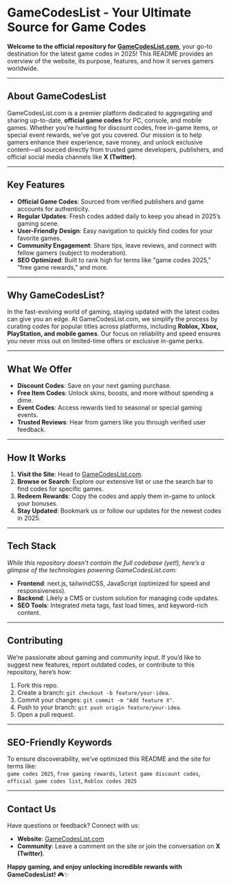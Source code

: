 # GameCodesList - Your Ultimate Source for Game Codes  

**Welcome to the official repository for [GameCodesList.com](https://gamecodeslist.com)**, your go-to destination for the latest game codes in 2025! This README provides an overview of the website, its purpose, features, and how it serves gamers worldwide.

---

## About GameCodesList  
GameCodesList.com is a premier platform dedicated to aggregating and sharing up-to-date, **official game codes** for PC, console, and mobile games. Whether you're hunting for discount codes, free in-game items, or special event rewards, we’ve got you covered. Our mission is to help gamers enhance their experience, save money, and unlock exclusive content—all sourced directly from trusted game developers, publishers, and official social media channels like **X (Twitter)**.

---

## Key Features  
- **Official Game Codes**: Sourced from verified publishers and game accounts for authenticity.  
- **Regular Updates**: Fresh codes added daily to keep you ahead in 2025’s gaming scene.  
- **User-Friendly Design**: Easy navigation to quickly find codes for your favorite games.  
- **Community Engagement**: Share tips, leave reviews, and connect with fellow gamers (subject to moderation).  
- **SEO Optimized**: Built to rank high for terms like "game codes 2025," "free game rewards," and more.  

---

## Why GameCodesList?  
In the fast-evolving world of gaming, staying updated with the latest codes can give you an edge. At GameCodesList.com, we simplify the process by curating codes for popular titles across platforms, including **Roblox, Xbox, PlayStation, and mobile games**. Our focus on reliability and speed ensures you never miss out on limited-time offers or exclusive in-game perks.  

---

## What We Offer  
- **Discount Codes**: Save on your next gaming purchase.  
- **Free Item Codes**: Unlock skins, boosts, and more without spending a dime.  
- **Event Codes**: Access rewards tied to seasonal or special gaming events.  
- **Trusted Reviews**: Hear from gamers like you through verified user feedback.  

---

## How It Works  
1. **Visit the Site**: Head to [GameCodesList.com](https://gamecodeslist.com).  
2. **Browse or Search**: Explore our extensive list or use the search bar to find codes for specific games.  
3. **Redeem Rewards**: Copy the codes and apply them in-game to unlock your bonuses.  
4. **Stay Updated**: Bookmark us or follow our updates for the newest codes in 2025.  

---

## Tech Stack  
*While this repository doesn’t contain the full codebase (yet!), here’s a glimpse of the technologies powering GameCodesList.com:*  
- **Frontend**: next.js, tailwindCSS, JavaScript (optimized for speed and responsiveness).  
- **Backend**: Likely a CMS or custom solution for managing code updates.  
- **SEO Tools**: Integrated meta tags, fast load times, and keyword-rich content.  

---

## Contributing  
We’re passionate about gaming and community input. If you’d like to suggest new features, report outdated codes, or contribute to this repository, here’s how:  

1. Fork this repo.  
2. Create a branch: `git checkout -b feature/your-idea`.  
3. Commit your changes: `git commit -m "Add feature X"`.  
4. Push to your branch: `git push origin feature/your-idea`.  
5. Open a pull request.  

---

## SEO-Friendly Keywords  
To ensure discoverability, we’ve optimized this README and the site for terms like:  
`game codes 2025`, `free gaming rewards`, `latest game discount codes`, `official game codes list`, `Roblox codes 2025`  

---

## Contact Us  
Have questions or feedback? Connect with us:  
- **Website**: [GameCodesList.com](https://gamecodeslist.com)  
- **Community**: Leave a comment on the site or join the conversation on **X (Twitter)**.  

**Happy gaming, and enjoy unlocking incredible rewards with GameCodesList!** 🎮✨  